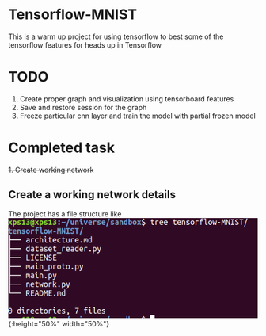 # Tensorflow-MNIST

This is a warm up project for using tensorflow to best some of the tensorflow features for heads up in Tensorflow 

# TODO
1. Create proper graph and visualization using tensorboard features
2. Save and restore session for the graph
3. Freeze particular cnn layer and train the model with partial frozen model

# Completed task
<del>1. Create working network</del>

## Create a working network details

The project has a file structure like <br>
![alt text](./README_utils/file_structure.png){:height="50%" width="50%"}
